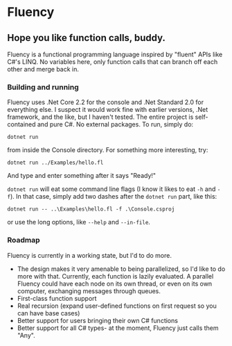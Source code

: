 # Fluency
## Hope you like function calls, buddy.


Fluency is a functional programming language inspired by "fluent" APIs like C#'s LINQ. No variables here, only function calls that can branch off each other and merge back in.


### Building and running
Fluency uses .Net Core 2.2 for the console and .Net Standard 2.0 for everything else. I suspect it would work fine with earlier versions, .Net framework, and the like, but I haven't tested. The entire project is self-contained and pure C#. No external packages. To run, simply do:

`dotnet run`

from inside the Console directory. For something more interesting, try:

`dotnet run ../Examples/hello.fl`

And type and enter something after it says "Ready!"

`dotnet run` will eat some command line flags (I know it likes to eat `-h` and `-f`). In that case, simply add two dashes after the `dotnet run` part, like this:

`dotnet run -- ..\Examples\hello.fl -f .\Console.csproj`

or use the long options, like `--help` and `--in-file`.

### Roadmap
Fluency is currently in a working state, but I'd to do more.
- The design makes it very amenable to being parallelized, so I'd like to do more with that. Currently, each function is lazily evaluated. A parallel Fluency could have each node on its own thread, or even on its own computer, exchanging messages through queues.
- First-class function support
- Real recursion (expand user-defined functions on first request so you can have base cases)
- Better support for users bringing their own C# functions
- Better support for all C# types- at the moment, Fluency just calls them "Any".
